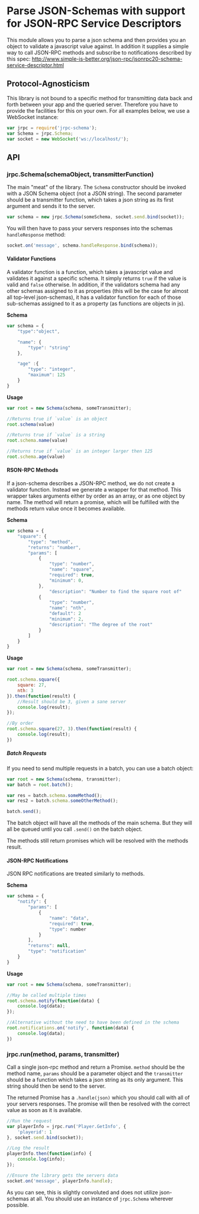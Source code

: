 Parse JSON-Schemas with support for JSON-RPC Service Descriptors
================================================================
This module allows you to parse a json schema and then provides you an object to validate a javascript value against.
In addition it supplies a simple way to call JSON-RPC methods and subscribe to notifications described by this spec:
http://www.simple-is-better.org/json-rpc/jsonrpc20-schema-service-descriptor.html

Protocol-Agnosticism
--------------------
This library is not bound to a specific method for transmitting data back and forth between your app and the queried server.
Therefore you have to provide the facilities for this on your own. For all examples below, we use a WebSocket instance:

```js
var jrpc = require('jrpc-schema');
var Schema = jrpc.Schema;
var socket = new WebSocket('ws://localhost/');
```

API
---
### jrpc.Schema(schemaObject, transmitterFunction)
The main "meat" of the library. The `Schema` constructor should be invoked with a JSON Schema object (not a JSON string). The second parameter should be a transmitter function, which takes a json string as its first argument and sends it to the server.

```js
var schema = new jrpc.Schema(someSchema, socket.send.bind(socket));
```

You will then have to pass your servers responses into the schemas `handleResponse` method:
```js
socket.on('message', schema.handleResponse.bind(schema));
```

#### Validator Functions
A validator function is a function, which takes a javascript value and validates it against a specific schema. It simply returns `true` if the value is valid and `false` otherwise.
In addition, if the validators schema had any other schemas assigned to it as properties (this will be the case for almost all top-level json-schemas), it has a validator function for each of those sub-schemas assigned to it as a property (as functions are objects in js).

**Schema**
```js
var schema = {
	"type":"object",

	"name": {
		"type": "string"
	},

	"age" :{
		"type": "integer",
		"maximum": 125
	}
}
```

**Usage**
```js
var root = new Schema(schema, someTransmitter);

//Returns true if `value` is an object
root.schema(value)

//Returns true if `value` is a string
root.schema.name(value)

//Returns true if `value` is an integer larger then 125
root.schema.age(value)
```

#### RSON-RPC Methods
If a json-schema describes a JSON-RPC method, we do not create a validator function. Instead we generate a wrapper for that method. This wrapper takes arguments either by order as an array, or as one object by name. The method will return a promise, which will be fulfilled with the methods return value once it becomes available.

**Schema**
```js
var schema = {
	"square": {
		"type": "method",
		"returns": "number",
		"params": [
			{
				"type": "number",
				"name": "square",
				"required": true,
				"minimum": 0,
		    },
				"description": "Number to find the square root of"
		    {
		    	"type": "number",
		    	"name": "nth",
		    	"default": 2
		    	"minimum": 2,
		    	"description": "The degree of the root"
			}
		]
	}
}
```

**Usage**
```js
var root = new Schema(schema, someTransmitter);

root.schema.square({
	square: 27,
	nth: 3
}).then(function(result) {
	//Result should be 3, given a sane server
	console.log(result);
});

//By order
root.schema.square(27, 3).then(function(result) {
	console.log(result);
})
```

##### Batch Requests
If you need to send multiple requests in a batch, you can use a batch object:

```js
var root = new Schema(schema, transmitter);
var batch = root.batch();

var res = batch.schema.someMethod();
var res2 = batch.schema.someOtherMethod();

batch.send();
```

The batch object will have all the methods of the main schema. But they will all be queued until you call `.send()` on the batch object.

The methods still return promises which will be resolved with the methods result.

#### JSON-RPC Notifications
JSON RPC notifications are treated similarly to methods.

**Schema**
```js
var schema = {
	"notify": {
		"params": [
			{
				"name": "data",
				"required": true,
				"type": number
			}
		],
		"returns": null,
		"type": "notification"
	}
}
```

**Usage**
```js
var root = new Schema(schema, someTransmitter);

//May be called multiple times
root.schema.notify(function(data) {
	console.log(data);
});

//Alternative without the need to have been defined in the schema
root.notifications.on('notify', function(data) {
	console.log(data);
})
```

### jrpc.run(method, params, transmitter)
Call a single json-rpc method and return a Promise.
`method` should be the method name, `params` should be a parameter object and the `transmitter` should be a function which takes a json string as its only argument. This string should then be send to the server.

The returned Promise has a `.handle(json)` which you should call with all of your servers responses. The promise will then be resolved with the correct value as soon as it is available.

```js
//Run the request
var playerInfo = jrpc.run('Player.GetInfo', {
	'playerid': 1
}, socket.send.bind(socket));

//Log the result
playerInfo.then(function(info) {
	console.log(info);
});

//Ensure the library gets the servers data
socket.on('message', playerInfo.handle);
```

As you can see, this is slightly convoluted and does not utilize json-schemas at all.
You should use an instance of `jrpc.Schema` wherever possible.
